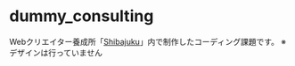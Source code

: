 # dummy_consulting

Webクリエイター養成所「[Shibajuku](https://shibajuku.net/)」内で制作したコーディング課題です。
※デザインは行っていません
